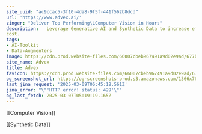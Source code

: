 ```yaml
---
site_uuid: "ac9ccac5-3f10-4da8-9f5f-441f562b8dcd"
url: 'https://www.advex.ai/'
zinger: "Deliver Top Performing\LComputer Vision in Hours"
description:   Leverage Generative AI and Synthetic Data to increase efficiency and reduce
cost.
tags:
- AI-Toolkit
- Data-Augmenters
image: https://cdn.prod.website-files.com/66007cbeb967491a9d02e9ad/677ba6a73a963e5e6ed7594f_Advex-webclip-256.png
site_name: Advex
title: Advex
favicon: https://cdn.prod.website-files.com/66007cbeb967491a9d02e9ad/677d5394c5731b4671b03a9b_Advex-favicon-16x16.png
og_screenshot_url: https://og-screenshots-prod.s3.amazonaws.com/1366x768/80/false/60ad133053803c797828bd814e6d5d3fa916e171d095e56f260bb3ded608aea4.jpeg
last_jina_request: '2025-03-09T06:45:18.561Z'
jina_error: "\"'HTTP error! status: 429'\""
og_last_fetch: 2025-03-07T05:19:19.165Z
---
```

[[Computer Vision]]

[[Synthetic Data]]

